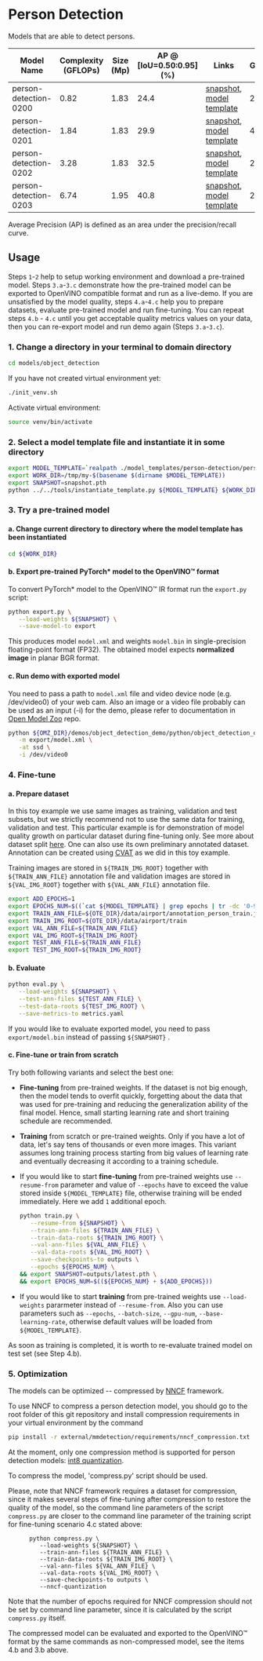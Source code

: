# Person Detection

Models that are able to detect persons.

| Model Name | Complexity (GFLOPs) | Size (Mp) | AP @ [IoU=0.50:0.95] (%) | Links | GPU_NUM |
| --- | --- | --- | --- | --- | --- |
| person-detection-0200 | 0.82 | 1.83 | 24.4 | [snapshot](https://download.01.org/opencv/openvino_training_extensions/models/object_detection/v2/person-detection-0200-1.pth), [model template](./person-detection-0200/template.yaml) | 2 |
| person-detection-0201 | 1.84 | 1.83 | 29.9 | [snapshot](https://download.01.org/opencv/openvino_training_extensions/models/object_detection/v2/person-detection-0201-1.pth), [model template](./person-detection-0201/template.yaml) | 4 |
| person-detection-0202 | 3.28 | 1.83 | 32.5 | [snapshot](https://download.01.org/opencv/openvino_training_extensions/models/object_detection/v2/person-detection-0202-1.pth), [model template](./person-detection-0202/template.yaml) | 2 |
| person-detection-0203 | 6.74 | 1.95 | 40.8 | [snapshot](https://download.01.org/opencv/openvino_training_extensions/models/object_detection/v2/person-detection-0203.pth), [model template](./person-detection-0203/template.yaml) | 2 |

Average Precision (AP) is defined as an area under the precision/recall curve.

## Usage

Steps `1`-`2` help to setup working environment and download a pre-trained model.
Steps `3.a`-`3.c` demonstrate how the pre-trained model can be exported to OpenVINO compatible format and run as a live-demo.
If you are unsatisfied by the model quality, steps `4.a`-`4.c` help you to prepare datasets, evaluate pre-trained model and run fine-tuning.
You can repeat steps `4.b` - `4.c` until you get acceptable quality metrics values on your data, then you can re-export model and run demo again (Steps `3.a`-`3.c`).

### 1. Change a directory in your terminal to domain directory

```bash
cd models/object_detection
```
If you have not created virtual environment yet:
```bash
./init_venv.sh
```
Activate virtual environment:
```bash
source venv/bin/activate
```

### 2. Select a model template file and instantiate it in some directory

```bash
export MODEL_TEMPLATE=`realpath ./model_templates/person-detection/person-detection-0200/template.yaml`
export WORK_DIR=/tmp/my-$(basename $(dirname $MODEL_TEMPLATE))
export SNAPSHOT=snapshot.pth
python ../../tools/instantiate_template.py ${MODEL_TEMPLATE} ${WORK_DIR}
```

### 3. Try a pre-trained model

#### a. Change current directory to directory where the model template has been instantiated

```bash
cd ${WORK_DIR}
```
#### b. Export pre-trained PyTorch\* model to the OpenVINO™ format

To convert PyTorch\* model to the OpenVINO™ IR format run the `export.py` script:

```bash
python export.py \
   --load-weights ${SNAPSHOT} \
   --save-model-to export
```

This produces model `model.xml` and weights `model.bin` in single-precision floating-point format
(FP32). The obtained model expects **normalized image** in planar BGR format.

#### c. Run demo with exported model

You need to pass a path to `model.xml` file and video device node (e.g. /dev/video0) of your web cam. Also an image or a video file probably can be used as an input (-i) for the demo, please refer to documentation in [Open Model Zoo](https://github.com/openvinotoolkit/open_model_zoo) repo.

```bash
python ${OMZ_DIR}/demos/object_detection_demo/python/object_detection_demo.py \
   -m export/model.xml \
   -at ssd \
   -i /dev/video0
```

### 4. Fine-tune

#### a. Prepare dataset

In this toy example we use same images as training, validation and test subsets, but we strictly recommend not to use the same data for training, validation and test. This particular example is for demonstration of model quality growth on particular dataset during fine-tuning only. See more about dataset split [here](https://en.wikipedia.org/wiki/Training,_validation,_and_test_sets). One can also use its own preliminary annotated dataset. Annotation can be created using [CVAT](https://github.com/openvinotoolkit/cvat) as we did in this toy example.

Training images are stored in `${TRAIN_IMG_ROOT}` together with `${TRAIN_ANN_FILE}` annotation file and validation images are stored in `${VAL_IMG_ROOT}` together with `${VAL_ANN_FILE}` annotation file.

```bash
export ADD_EPOCHS=1
export EPOCHS_NUM=$((`cat ${MODEL_TEMPLATE} | grep epochs | tr -dc '0-9'` + ${ADD_EPOCHS}))
export TRAIN_ANN_FILE=${OTE_DIR}/data/airport/annotation_person_train.json
export TRAIN_IMG_ROOT=${OTE_DIR}/data/airport/train
export VAL_ANN_FILE=${TRAIN_ANN_FILE}
export VAL_IMG_ROOT=${TRAIN_IMG_ROOT}
export TEST_ANN_FILE=${TRAIN_ANN_FILE}
export TEST_IMG_ROOT=${TRAIN_IMG_ROOT}
```

#### b. Evaluate

```bash
python eval.py \
   --load-weights ${SNAPSHOT} \
   --test-ann-files ${TEST_ANN_FILE} \
   --test-data-roots ${TEST_IMG_ROOT} \
   --save-metrics-to metrics.yaml
```

If you would like to evaluate exported model, you need to pass `export/model.bin` instead of passing `${SNAPSHOT}` .

#### c. Fine-tune or train from scratch

Try both following variants and select the best one:

   * **Fine-tuning** from pre-trained weights. If the dataset is not big enough, then the model tends to overfit quickly, forgetting about the data that was used for pre-training and reducing the generalization ability of the final model. Hence, small starting learning rate and short training schedule are recommended.
   * **Training** from scratch or pre-trained weights. Only if you have a lot of data, let's say tens of thousands or even more images. This variant assumes long training process starting from big values of learning rate and eventually decreasing it according to a training schedule.

   * If you would like to start **fine-tuning** from pre-trained weights use `--resume-from` parameter and value of `--epochs` have to exceed the value stored inside `${MODEL_TEMPLATE}` file, otherwise training will be ended immediately. Here we add `1` additional epoch.

      ```bash
      python train.py \
         --resume-from ${SNAPSHOT} \
         --train-ann-files ${TRAIN_ANN_FILE} \
         --train-data-roots ${TRAIN_IMG_ROOT} \
         --val-ann-files ${VAL_ANN_FILE} \
         --val-data-roots ${VAL_IMG_ROOT} \
         --save-checkpoints-to outputs \
         --epochs ${EPOCHS_NUM} \
      && export SNAPSHOT=outputs/latest.pth \
      && export EPOCHS_NUM=$((${EPOCHS_NUM} + ${ADD_EPOCHS}))
      ```

   * If you would like to start **training** from pre-trained weights use `--load-weights` pararmeter instead of `--resume-from`. Also you can use parameters such as `--epochs`, `--batch-size`, `--gpu-num`, `--base-learning-rate`, otherwise default values will be loaded from `${MODEL_TEMPLATE}`.

As soon as training is completed, it is worth to re-evaluate trained model on test set (see Step 4.b).


### 5. Optimization

The models can be optimized -- compressed by [NNCF](https://github.com/openvinotoolkit/nncf) framework.

To use NNCF to compress a person detection model, you should go to the root folder of this git repository
and install compression requirements in your virtual environment by the command
```bash
pip install -r external/mmdetection/requirements/nncf_compression.txt
```

At the moment, only one compression method is supported for person detection models:
[int8 quantization](https://github.com/openvinotoolkit/nncf/blob/develop/docs/compression_algorithms/Quantization.md).

To compress the model, 'compress.py' script should be used.

Please, note that NNCF framework requires a dataset for compression, since it makes several steps of fine-tuning after
compression to restore the quality of the model, so the command line parameters of the script `compress.py` are closer
to the command line parameter of the training script for fine-tuning scenario 4.c stated above:
```
      python compress.py \
         --load-weights ${SNAPSHOT} \
         --train-ann-files ${TRAIN_ANN_FILE} \
         --train-data-roots ${TRAIN_IMG_ROOT} \
         --val-ann-files ${VAL_ANN_FILE} \
         --val-data-roots ${VAL_IMG_ROOT} \
         --save-checkpoints-to outputs \
         --nncf-quantization
```
Note that the number of epochs required for NNCF compression should not be set by command line parameter, since it is
calculated by the script `compress.py` itself.

The compressed model can be evaluated and exported to the OpenVINO™ format by the same commands as non-compressed model,
see the items 4.b and 3.b above.
